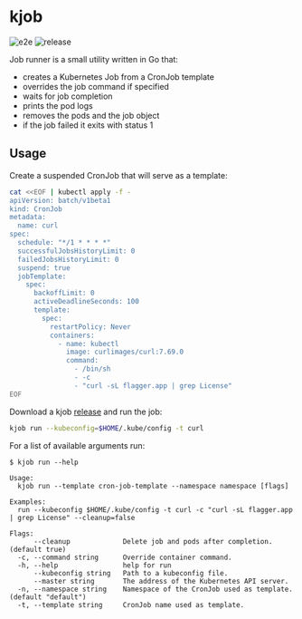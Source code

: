 # kjob

![e2e](https://github.com/stefanprodan/kjob/workflows/ci/badge.svg)
![release](https://github.com/stefanprodan/kjob/workflows/release/badge.svg)

Job runner is a small utility written in Go that:
* creates a Kubernetes Job from a CronJob template
* overrides the job command if specified
* waits for job completion
* prints the pod logs
* removes the pods and the job object
* if the job failed it exits with status 1

## Usage

Create a suspended CronJob that will serve as a template:

```bash
cat <<EOF | kubectl apply -f -
apiVersion: batch/v1beta1
kind: CronJob
metadata:
  name: curl
spec:
  schedule: "*/1 * * * *"
  successfulJobsHistoryLimit: 0
  failedJobsHistoryLimit: 0
  suspend: true
  jobTemplate:
    spec:
      backoffLimit: 0
      activeDeadlineSeconds: 100
      template:
        spec:
          restartPolicy: Never
          containers:
            - name: kubectl
              image: curlimages/curl:7.69.0
              command:
                - /bin/sh
                - -c
                - "curl -sL flagger.app | grep License"
EOF
```

Download a kjob [release](https://github.com/stefanprodan/kjob/releases) and run the job:

```bash
kjob run --kubeconfig=$HOME/.kube/config -t curl
```

For a list of available arguments run:

```text
$ kjob run --help

Usage:
  kjob run --template cron-job-template --namespace namespace [flags]

Examples:
  run --kubeconfig $HOME/.kube/config -t curl -c "curl -sL flagger.app | grep License" --cleanup=false

Flags:
      --cleanup             Delete job and pods after completion. (default true)
  -c, --command string      Override container command.
  -h, --help                help for run
      --kubeconfig string   Path to a kubeconfig file.
      --master string       The address of the Kubernetes API server.
  -n, --namespace string    Namespace of the CronJob used as template. (default "default")
  -t, --template string     CronJob name used as template.
```
